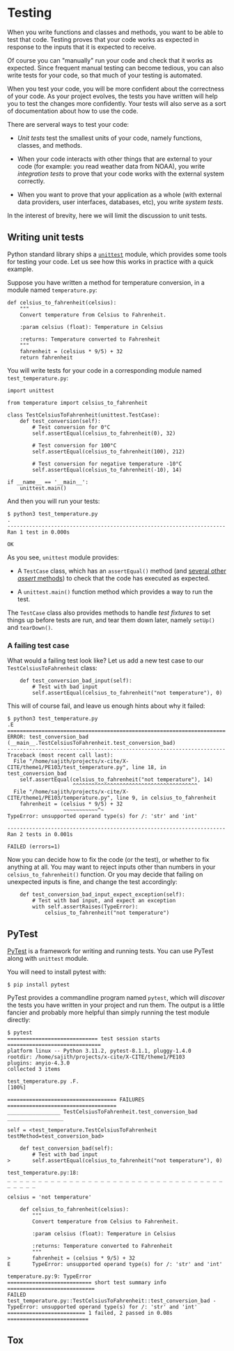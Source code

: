 # Testing

When you write functions and classes and methods, you want to be able
to test that code.  Testing proves that your code works as expected in
response to the inputs that it is expected to receive.  

Of course you can "manually" run your code and check that it works as
expected.  Since frequent manual testing can become tedious, you can
also write tests for your code, so that much of your testing is
automated.

When you test your code, you will be more confident about the
correctness of your code.  As your project evolves, the tests you have
written will help you to test the changes more confidently.  Your
tests will also serve as a sort of documentation about how to use the
code.

<!-- Unit tests -->
<!-- Integration tests -->

There are serveral ways to test your code:

- _Unit tests_ test the smallest units of your code, namely functions,
  classes, and methods.
  
- When your code interacts with other things that are external to your
  code (for example: you read weather data from NOAA), you write
  _integration tests_ to prove that your code works with the external
  system correctly.
  
- When you want to prove that your application as a whole (with
  external data providers, user interfaces, databases, etc), you write
  _system tests_.
  
In the interest of brevity, here we will limit the discussion to unit
tests.

## Writing unit tests

Python standard library ships a [`unittest`][unittest] module, which
provides some tools for testing your code.  Let us see how this works
in practice with a quick example.

[unittest]: https://docs.python.org/3/library/unittest.html

Suppose you have written a method for temperature conversion, in a
module named `temperature.py`:

```{.python filename=temperature.py}
def celsius_to_fahrenheit(celsius):
    """
    Convert temperature from Celsius to Fahrenheit.
    
    :param celsius (float): Temperature in Celsius
    
    :returns: Temperature converted to Fahrenheit
    """
    fahrenheit = (celsius * 9/5) + 32
    return fahrenheit
```

You will write tests for your code in a corresponding module named
`test_temperature.py`:

```{.python filename=test_temperature.py}
import unittest

from temperature import celsius_to_fahrenheit

class TestCelsiusToFahrenheit(unittest.TestCase):
    def test_conversion(self):
        # Test conversion for 0°C
        self.assertEqual(celsius_to_fahrenheit(0), 32)

        # Test conversion for 100°C
        self.assertEqual(celsius_to_fahrenheit(100), 212)

        # Test conversion for negative temperature -10°C
        self.assertEqual(celsius_to_fahrenheit(-10), 14)

if __name__ == '__main__':
    unittest.main()
```

And then you will run your tests:

```{.bash}
$ python3 test_temperature.py 
.
----------------------------------------------------------------------
Ran 1 test in 0.000s

OK
```

As you see, `unittest` module provides:

-  A `TestCase` class, which has an `assertEqual()` method (and
[several other _assert_ methods][asserts]) to check that the code has
executed as expected.

[asserts]: https://docs.python.org/3/library/unittest.html#assert-methods

- A `unittest.main()` function method which provides a way to run the
  test.

The `TestCase` class also provides methods to handle _test fixtures_
to set things up before tests are run, and tear them down later,
namely `setUp()` and `tearDown()`.


### A failing test case

What would a failing test look like?  Let us add a new test case to
our `TestCelsiusToFahrenheit` class:

```{.python}
    def test_conversion_bad_input(self):
        # Test with bad input
        self.assertEqual(celsius_to_fahrenheit("not temperature"), 0)
```

This will of course fail, and leave us enough hints about why it
failed:

```{.bash}
$ python3 test_temperature.py 
.E
======================================================================
ERROR: test_conversion_bad (__main__.TestCelsiusToFahrenheit.test_conversion_bad)
----------------------------------------------------------------------
Traceback (most recent call last):
  File "/home/sajith/projects/x-cite/X-CITE/theme1/PE103/test_temperature.py", line 18, in test_conversion_bad
    self.assertEqual(celsius_to_fahrenheit("not temperature"), 14)
                     ^^^^^^^^^^^^^^^^^^^^^^^^^^^^^^^^^^^^^^^^
  File "/home/sajith/projects/x-cite/X-CITE/theme1/PE103/temperature.py", line 9, in celsius_to_fahrenheit
    fahrenheit = (celsius * 9/5) + 32
                  ~~~~~~~~~~~^~
TypeError: unsupported operand type(s) for /: 'str' and 'int'

----------------------------------------------------------------------
Ran 2 tests in 0.001s

FAILED (errors=1)
```

Now you can decide how to fix the code (or the test), or whether to
fix anything at all.  You may want to reject inputs other than numbers
in your `celsius_to_fahrenheit()` function. Or you may decide that
failing on unexpected inputs is fine, and change the test accordingly:

```{.python}
    def test_conversion_bad_input_expect_exception(self):
        # Test with bad input, and expect an exception
        with self.assertRaises(TypeError):
            celsius_to_fahrenheit("not temperature")
```            


## PyTest

[PyTest] is a framework for writing and running tests. You can use
PyTest along with `unittest` module.

[PyTest]: https://docs.pytest.org/en/8.0.x/index.html

You will need to install pytest with:

```{.bash}
$ pip install pytest
```

PyTest provides a commandline program named `pytest`, which will
_discover_ the tests you have written in your project and run them.
The output is a little fancier and probably more helpful than simply
running the test module directly:

```{.bash}
$ pytest 
============================= test session starts ==============================
platform linux -- Python 3.11.2, pytest-8.1.1, pluggy-1.4.0
rootdir: /home/sajith/projects/x-cite/X-CITE/theme1/PE103
plugins: anyio-4.3.0
collected 3 items                                                              

test_temperature.py .F.                                                  [100%]

=================================== FAILURES ===================================
_________________ TestCelsiusToFahrenheit.test_conversion_bad __________________

self = <test_temperature.TestCelsiusToFahrenheit testMethod=test_conversion_bad>

    def test_conversion_bad(self):
        # Test with bad input
>       self.assertEqual(celsius_to_fahrenheit("not temperature"), 0)

test_temperature.py:18: 
_ _ _ _ _ _ _ _ _ _ _ _ _ _ _ _ _ _ _ _ _ _ _ _ _ _ _ _ _ _ _ _ _ _ _ _ _ _ _ _ 

celsius = 'not temperature'

    def celsius_to_fahrenheit(celsius):
        """
        Convert temperature from Celsius to Fahrenheit.
    
        :param celsius (float): Temperature in Celsius
    
        :returns: Temperature converted to Fahrenheit
        """
>       fahrenheit = (celsius * 9/5) + 32
E       TypeError: unsupported operand type(s) for /: 'str' and 'int'

temperature.py:9: TypeError
=========================== short test summary info ============================
FAILED test_temperature.py::TestCelsiusToFahrenheit::test_conversion_bad - TypeError: unsupported operand type(s) for /: 'str' and 'int'
========================= 1 failed, 2 passed in 0.08s ==========================
```

## Tox
